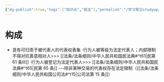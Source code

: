 ```yaml
---
{"dg-publish":true,"tags":["知识点","民法"],"permalink":"/学习笔记studyup/知识点cheese/越权代表/","dgPassFrontmatter":true,"created":"2024-09-16T21:00:31.182+08:00","updated":"2024-10-27T17:09:05.835+08:00"}
---
```


# 构成
- 具有可归责于被代表人的代表权表象
·行为人被等级为法定代表人；内部限制不得对抗善意相对人>>> [[法条/法条细则/中华人民共和国民法典#^t61\|民第 61 条Ⅲ]]
·行为人被登记为法定代表人>>> [[法条/法条细则/中华人民共和国民法典#^t65\|民第 65 条]] ---除非某种交易的代表权存在法定限制（[[法条/法条细则/中华人民共和国公司法#^t15\|公司法第 15 条]]）